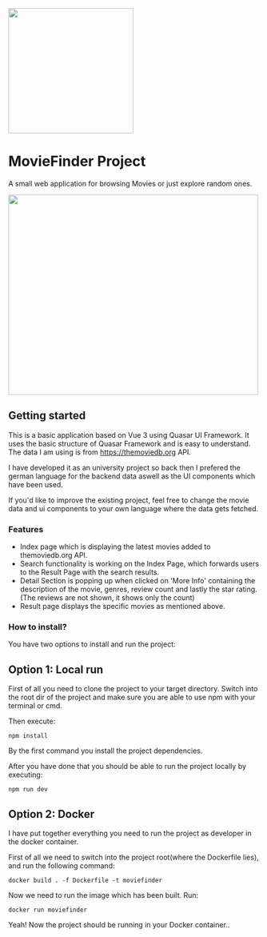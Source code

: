 <img src="https://i.imgur.com/qwJ87ei.png" width="250" height="250">



# MovieFinder Project

A small web application for browsing Movies or just explore random ones.

<img src="https://i.imgur.com/ooUSzTy.jpeg" width="500" height="400">

## Getting started
This is a basic application based on Vue 3 using Quasar UI Framework.
It uses the basic structure of Quasar Framework and is easy to understand.
The data I am using is from https://themoviedb.org API.

I have developed it as an university project so back then I prefered the german language for 
the backend data aswell as the UI components which have been used.

If you'd like to improve the existing project, feel free to change the movie data and ui components to
your own language where the data gets fetched.

### Features
* Index page which is displaying the latest movies added to themoviedb.org API.
* Search functionality is working on the Index Page, which forwards users to the Result Page with the search results.
* Detail Section is popping up when clicked on 'More Info' containing the description of the movie, genres, review count and lastly the star rating. (The reviews are not shown, it shows only the count)
* Result page displays the specific movies as mentioned above.


### How to install?
You have two options to install and run the project:
## Option 1: Local run

First of all you need to clone the project to your target directory.
Switch into the root dir of the project and make sure you are able to use
npm with your terminal or cmd.

Then execute:
```
npm install
```
By the first command you install the project dependencies. 

After you have done that you should be able to run the project locally by executing:
```
npm run dev
```

## Option 2: Docker

I have put together everything you need to run the project as developer in the docker container.

First of all we need to switch into the project root(where the Dockerfile lies), and run the following command:
```
docker build . -f Dockerfile -t moviefinder
```

Now we need to run the image which has been built.
Run:
```
docker run moviefinder
```

Yeah! Now the project should be running in your Docker container..